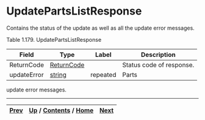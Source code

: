 
# UpdatePartsListResponse

Contains the status of the update as well as all the update error messages.

Table 1.179. UpdatePartsListResponse

Field| Type| Label| Description  
---|---|---|---  
ReturnCode| [ReturnCode](ch01s04s04.md "Return Code")|  | Status code of response.  
updateError| [string](ch01s11.md "gRPC Scalar Value Types")| repeated| Parts
update error messages.  
  
  

* * *

[Prev](ch01s08s09s03.md) | [Up](ch01s08s09.md) / [Contents](index.md) / [Home](../../index.htm)|  [Next](ch01s08s09s05.md)  
---|---|---

